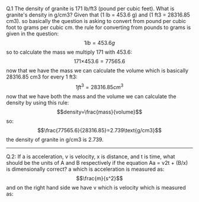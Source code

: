 Q.1 The density of granite is 171 lb/ft3 (pound per cubic feet). What is granite's density in g/cm3?
Given that (1 lb = 453.6 g) and (1 ft3 = 28316.85 cm3).
 so basically the question is asking to convert from pound per cubic foot to grams per cubic cm. the rule for converting from pounds to grams is given in the question:
 $$1 lb=453.6g$$
so to calculate the mass we multiply 171 with 453.6:
$$171\times_{}453.6=77565.6$$
now that we have the mass we can calculate the volume which is basically 28316.85 cm3 for every 1 ft3:
$$1ft^3=28316.85cm^3$$
now that we have both the mass and the volume we can calculate the density by using this rule:
$$density=\frac{mass}{volume}$$
so:
$$\frac{77565.6}{28316.85}=2.739\text{g/cm3}$$
the density of granite in g/cm3 is 2.739.

-----------------
Q.2: If a is acceleration, v is velocity, x is distance, and t is time, what should be the units of A and B
respectively if the equation Aa = v2t + (B/x) is dimensionally correct?
a which is acceleration is measured as:
$$\frac{m}{s^2}$$
and on the right hand side we have v which is velocity which is measured as:
